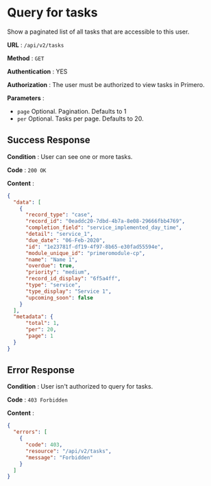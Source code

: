 # Query for tasks

Show a paginated list of all tasks that are accessible to this user.

**URL** : `/api/v2/tasks`

**Method** : `GET`

**Authentication** : YES

**Authorization** : The user must be authorized to view tasks in Primero. 

**Parameters** : 

* `page` Optional. Pagination. Defaults to 1
* `per` Optional. Tasks per page. Defaults to 20. 

## Success Response

**Condition** : User can see one or more tasks. 

**Code** : `200 OK`

**Content** :

```json
{
  "data": [
    {
      "record_type": "case",
      "record_id": "0eaddc20-7dbd-4b7a-8e08-29666fbb4769",
      "completion_field": "service_implemented_day_time",
      "detail": "service_1",
      "due_date": "06-Feb-2020",
      "id": "1e23781f-df19-4f97-8b65-e30fad55594e",
      "module_unique_id": "primeromodule-cp",
      "name": "Name 1",
      "overdue": true,
      "priority": "medium",
      "record_id_display": "6f5a4ff",
      "type": "service",
      "type_display": "Service 1",
      "upcoming_soon": false
    }
  ],
  "metadata": {
      "total": 1,
      "per": 20,
      "page": 1
  }
}
```
## Error Response

**Condition** : User isn't authorized to query for tasks. 

**Code** : `403 Forbidden`

**Content** :

```json
{
  "errors": [
    {
      "code": 403,
      "resource": "/api/v2/tasks",
      "message": "Forbidden"
    }
  ]
}
```
